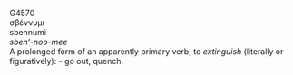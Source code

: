 <body>
  <p>G4570<br>  σβέννυμι  <br> sbennumi  <br><i>sben‘-noo-mee </i><br>A prolonged form of an apparently primary verb; to <i>extinguish</i> (literally or figuratively): - go out, quench.<br></p>
 </body>
